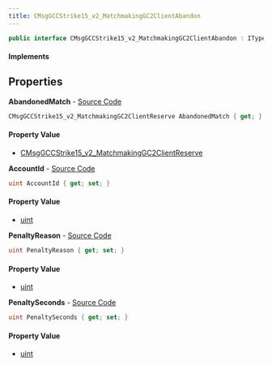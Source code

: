 ```yaml
---
title: CMsgGCCStrike15_v2_MatchmakingGC2ClientAbandon
---
```


```csharp
public interface CMsgGCCStrike15_v2_MatchmakingGC2ClientAbandon : ITypedProtobuf<CMsgGCCStrike15_v2_MatchmakingGC2ClientAbandon>, INativeHandle
```

#### Implements

## Properties

**AbandonedMatch** - [Source Code](https://github.com/swiftly-solution/swiftlys2/blob/main/managed/src/SwiftlyS2.Generated/Protobufs/Interfaces/CMsgGCCStrike15_v2_MatchmakingGC2ClientAbandon.cs#L16)

```csharp
CMsgGCCStrike15_v2_MatchmakingGC2ClientReserve AbandonedMatch { get; }
```

#### Property Value

- [CMsgGCCStrike15_v2_MatchmakingGC2ClientReserve](/docs/api/shared/protobufdefinitions/cmsggccstrike15_v2_matchmakinggc2clientreserve)

**AccountId** - [Source Code](https://github.com/swiftly-solution/swiftlys2/blob/main/managed/src/SwiftlyS2.Generated/Protobufs/Interfaces/CMsgGCCStrike15_v2_MatchmakingGC2ClientAbandon.cs#L13)

```csharp
uint AccountId { get; set; }
```

#### Property Value

- [uint](https://learn.microsoft.com/dotnet/api/system.uint32)

**PenaltyReason** - [Source Code](https://github.com/swiftly-solution/swiftlys2/blob/main/managed/src/SwiftlyS2.Generated/Protobufs/Interfaces/CMsgGCCStrike15_v2_MatchmakingGC2ClientAbandon.cs#L22)

```csharp
uint PenaltyReason { get; set; }
```

#### Property Value

- [uint](https://learn.microsoft.com/dotnet/api/system.uint32)

**PenaltySeconds** - [Source Code](https://github.com/swiftly-solution/swiftlys2/blob/main/managed/src/SwiftlyS2.Generated/Protobufs/Interfaces/CMsgGCCStrike15_v2_MatchmakingGC2ClientAbandon.cs#L19)

```csharp
uint PenaltySeconds { get; set; }
```

#### Property Value

- [uint](https://learn.microsoft.com/dotnet/api/system.uint32)

